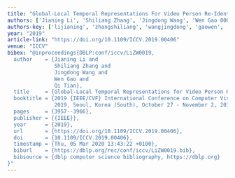 ```yaml
---
title: "Global-Local Temporal Representations For Video Person Re-Identification"
authors: ['Jianing Li', 'Shiliang Zhang', 'Jingdong Wang', 'Wen Gao 0001', 'Qi Tian 0001']
authors-key: ['lijianing', 'zhangshiliang', 'wangjingdong', 'gaowen', 'tianqi']
year: "2019"
article-link: "https://doi.org/10.1109/ICCV.2019.00406"
venue: "ICCV"
bibex: "@inproceedings{DBLP:conf/iccv/LiZW0019,
  author    = {Jianing Li and
               Shiliang Zhang and
               Jingdong Wang and
               Wen Gao and
               Qi Tian},
  title     = {Global-Local Temporal Representations for Video Person Re-Identification},
  booktitle = {2019 {IEEE/CVF} International Conference on Computer Vision, {ICCV}
               2019, Seoul, Korea (South), October 27 - November 2, 2019},
  pages     = {3957--3966},
  publisher = {{IEEE}},
  year      = {2019},
  url       = {https://doi.org/10.1109/ICCV.2019.00406},
  doi       = {10.1109/ICCV.2019.00406},
  timestamp = {Thu, 05 Mar 2020 13:43:22 +0100},
  biburl    = {https://dblp.org/rec/conf/iccv/LiZW0019.bib},
  bibsource = {dblp computer science bibliography, https://dblp.org}
}"
---
```

